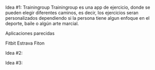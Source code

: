 Idea #1: Trainingroup
Trainingroup es una app de ejercicio, donde se pueden elegir diferentes caminos, es decir, los ejercicios seran personalizados dependiendo si la persona tiene algun enfoque en el deporte, baile o algún arte marcial.

Aplicaciones parecidas

Fitbit
Estrava
Fiton

Idea #2:

Idea #3: